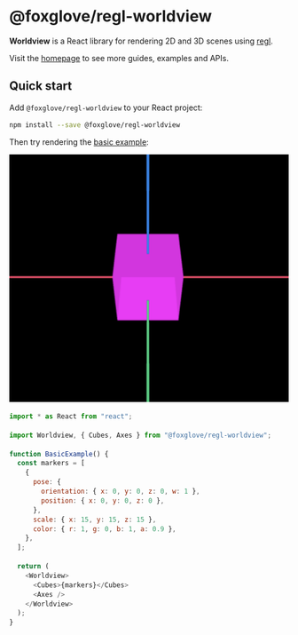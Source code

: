 # @foxglove/regl-worldview

**Worldview** is a React library for rendering 2D and 3D scenes using [regl](https://github.com/regl-project/regl).

Visit the [homepage](https://cruise-automation.github.io/webviz/worldview) to see more guides, examples and APIs.

## Quick start

Add `@foxglove/regl-worldview` to your React project:

```bash
npm install --save @foxglove/regl-worldview
```

Then try rendering the [basic example](https://cruise-automation.github.io/webviz/worldview/#/docs/examples/basicexample):

![Image of the basic example](basic-example.png)

```js
import * as React from "react";

import Worldview, { Cubes, Axes } from "@foxglove/regl-worldview";

function BasicExample() {
  const markers = [
    {
      pose: {
        orientation: { x: 0, y: 0, z: 0, w: 1 },
        position: { x: 0, y: 0, z: 0 },
      },
      scale: { x: 15, y: 15, z: 15 },
      color: { r: 1, g: 0, b: 1, a: 0.9 },
    },
  ];

  return (
    <Worldview>
      <Cubes>{markers}</Cubes>
      <Axes />
    </Worldview>
  );
}
```
